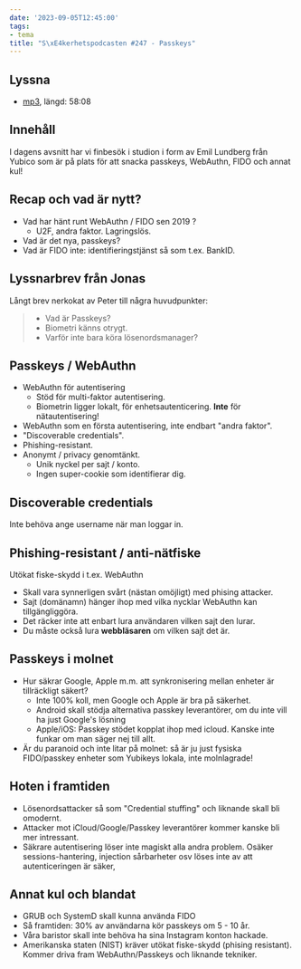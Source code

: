 ```yaml
---
date: '2023-09-05T12:45:00'
tags:
- tema
title: "S\xE4kerhetspodcasten #247 - Passkeys"
---
```

## Lyssna
* [mp3](https://traffic.libsyn.com/secure/sakerhetspodcasten/2023-08-16_Passkeys.mp3?dest-id=117848), längd: 58:08

## Innehåll

I dagens avsnitt har vi finbesök i studion i form av Emil Lundberg från Yubico som
är på plats för att snacka passkeys, WebAuthn, FIDO och annat kul!

## Recap och vad är nytt?

* Vad har hänt runt WebAuthn / FIDO sen 2019 ?
  * U2F, andra faktor. Lagringslös.
* Vad är det nya, passkeys?
* Vad är FIDO inte: identifieringstjänst så som t.ex. BankID.

## Lyssnarbrev från Jonas

Långt brev nerkokat av Peter till några huvudpunkter:

> * Vad är Passkeys?
> * Biometri känns otrygt.
> * Varför inte bara köra lösenordsmanager?

## Passkeys / WebAuthn

* WebAuthn för autentisering
  * Stöd för multi-faktor autentisering.
  * Biometrin ligger lokalt, för enhetsautenticering. **Inte** för nätautentisering!
* WebAuthn som en första autentisering, inte endbart "andra faktor".
* "Discoverable credentials".
* Phishing-resistant.
* Anonymt / privacy genomtänkt.
  * Unik nyckel per sajt / konto.
  * Ingen super-cookie som identifierar dig.

## Discoverable credentials

Inte behöva ange username när man loggar in.

## Phishing-resistant / anti-nätfiske

Utökat fiske-skydd i t.ex. WebAuthn
* Skall vara synnerligen svårt (nästan omöjligt) med phising attacker.
* Sajt (domänamn) hänger ihop med vilka nycklar WebAuthn kan tillgängliggöra.
* Det räcker inte att enbart lura användaren vilken sajt den lurar.
* Du måste också lura **webbläsaren** om vilken sajt det är.

## Passkeys i molnet

* Hur säkrar Google, Apple m.m. att synkronisering mellan enheter är tillräckligt säkert?
  * Inte 100% koll, men Google och Apple är bra på säkerhet.
  * Android skall stödja alternativa passkey leverantörer, om du inte vill ha just Google's lösning
  * Apple/iOS: Passkey stödet kopplat ihop med icloud. Kanske inte funkar om man säger nej till allt.
* Är du paranoid och inte litar på molnet: så är ju just fysiska FIDO/passkey enheter som Yubikeys lokala, inte molnlagrade!

## Hoten i framtiden

* Lösenordsattacker så som "Credential stuffing" och liknande skall bli omodernt.
* Attacker mot iCloud/Google/Passkey leverantörer kommer kanske bli mer intressant.
* Säkrare autentisering löser inte magiskt alla andra problem.
  Osäker sessions-hantering, injection sårbarheter osv löses inte av att autenticeringen är säker,

## Annat kul och blandat

* GRUB och SystemD skall kunna använda FIDO
* Så framtiden: 30% av användarna kör passkeys om 5 - 10 år.
* Våra baristor skall inte behöva ha sina Instagram konton hackade.
* Amerikanska staten (NIST) kräver utökat fiske-skydd (phising resistant). Kommer driva fram WebAuthn/Passkeys och liknande tekniker.
